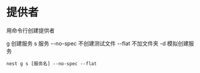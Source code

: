 # 提供者

用命令行创建提供者

g 创建服务 s 服务 --no-spec 不创建测试文件 --flat 不加文件夹 -d 模拟创建服务

```
nest g s [服务名] --no-spec --flat
```
